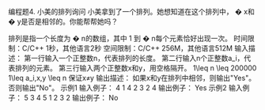 编程题4.
小美的排列询问
小美拿到了一个排列。她想知道在这个排列中，
�
x和
�
y是否是相邻的。你能帮帮她吗？

排列是指一个长度为
�
n的数组，其中 1 到
�
n每个元素恰好出现一次。
时间限制：C/C++ 1秒，其他语言2秒
空间限制：C/C++ 256M，其他语言512M
输入描述：
第一行输入一个正整数n，代表排列的长度。
第二行输入n个正整数a_i，代表排列的元素。
第三行输入两个正整数x和y，用空格隔开。
1\leq n \leq 200000
1\leq a_i,x,y \leq n
保证x≠y
输出描述：
如果x和y在排列中相邻，则输出"Yes"。否则输出"No"。
示例1
输入例子：
4
1 4 2 3
2 4
输出例子：
Yes
示例2
输入例子：
5
3 4 5 1 2
3 2
输出例子：
No
